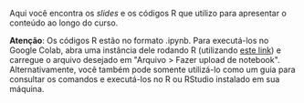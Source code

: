 Aqui você encontra os *slides* e os códigos R que utilizo para apresentar o conteúdo ao longo do curso.

**Atenção**: Os códigos R estão no formato .ipynb. Para executá-los no Google Colab, abra uma instância dele rodando R (utilizando [este link](https://colab.research.google.com/notebook#create=true&language=r)) e carregue o arquivo desejado em "Arquivo > Fazer upload de notebook". Alternativamente, você também pode somente utilizá-lo como um guia para consultar os comandos e executá-los no R ou RStudio instalado em sua máquina.
